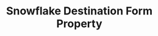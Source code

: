 ---
# -------------------------- #
#        CONTENT TYPE        #
# -------------------------- #

type: "connect"
content-type: "api-form"
form-type: "destination"
key: "destination-form-properties-snowflake-object"


# -------------------------- #
#        OBJECT INFO         #
# -------------------------- #

title: "Snowflake Destination Form Property"
api-type: "snowflake"
display-name: "Snowflake"

docs-name: "snowflake"
db-type: "snowflake"

description: ""


# -------------------------- #
#      OBJECT ATTRIBUTES     #
# -------------------------- #

uses-common-fields: true
## See these fields in _data/connect/common/destination-forms.yml > all-destinations

object-attributes:
  - name: "role"
    type: "string"
    required: false
    description: "The role to use."
    value: |
      "<OPTIONAL_ROLE>"

  - name: "warehouse"
    type: "string"
    required: true
    description: "The name of the Snowflake warehouse Stitch will connect to."
    value: |
      "<WAREHOUSE>"
---